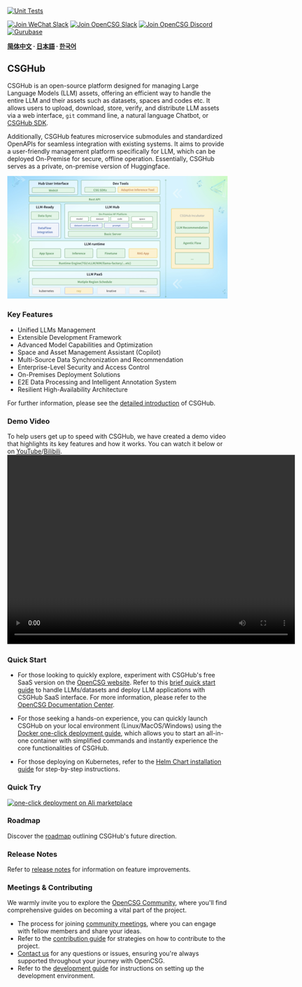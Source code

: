 [![Unit Tests](https://github.com/OpenCSGs/csghub/actions/workflows/unit_tests.yml/badge.svg)](https://github.com/OpenCSGs/csghub/actions/workflows/unit_tests.yml)

[![Join WeChat Slack](https://img.shields.io/badge/wechat-join_chat-white.svg?logo=wechat&style=social)](./docs/images/wechat-assistant-new.png)
[![Join OpenCSG Slack](https://img.shields.io/badge/slack-join_chat-white.svg?logo=slack&style=social)](https://join.slack.com/t/opencsghq/shared_invite/zt-2fmtem7hs-s_RmMeoOIoF1qzslql2q~A)
[![Join OpenCSG Discord](https://img.shields.io/badge/discord-join_chat-white.svg?logo=discord&style=social)](https://discord.gg/bXnu4C9BkR)
[![Gurubase](https://img.shields.io/badge/Gurubase-Ask%20CSGHub%20Guru-006BFF?style=social)](https://gurubase.io/g/csghub)

**[简体中文](README_zh.md) ∙ [日本語](README_jp.md) ∙ [한국어](README_kr.md)**

## CSGHub

CSGHub is an open-source platform designed for managing Large Language Models (LLM) assets, offering an efficient way to handle the entire LLM and their assets such as datasets, spaces and codes etc. It allows users to upload, download, store, verify, and distribute LLM assets via a web interface, `git` command line, a natural language Chatbot, or [CSGHub SDK](https://github.com/OpenCSGs/csghub-sdk).

Additionally, CSGHub features microservice submodules and standardized OpenAPIs for seamless integration with existing systems. It aims to provide a user-friendly management platform specifically for LLM, which can be deployed On-Premise for secure, offline operation. Essentially, CSGHub serves as a private, on-premise version of Huggingface.

![CSGHub](./docs/images/csghub_framework.png)

### Key Features

- Unified LLMs Management
- Extensible Development Framework
- Advanced Model Capabilities and Optimization
- Space and Asset Management Assistant (Copilot)
- Multi-Source Data Synchronization and Recommendation
- Enterprise-Level Security and Access Control
- On-Premises Deployment Solutions
- E2E Data Processing and Intelligent Annotation System
- Resilient High-Availability Architecture

For further information, please see the [detailed introduction](./docs/detailed_intro_en.md) of CSGHub.

### Demo Video

To help users get up to speed with CSGHub, we have created a demo video that highlights its key features and how it works. You can watch it below or on [YouTube](https://www.youtube.com/watch?v=6LwGQ07qBxU)/[Bilibili](https://www.bilibili.com/video/BV1ynmxY3EXz/).
<video width="658" height="432" src="https://github.com/user-attachments/assets/04f9fa17-9294-44c1-8c4a-4d7b9a5c66fa"></video>

### Quick Start

- For those looking to quickly explore, experiment with CSGHub's free SaaS version on the [OpenCSG website](https://opencsg.com). Refer to this [brief quick start guide](./docs/csghub_saas_en.md) to handle LLMs/datasets and deploy LLM applications with CSGHub SaaS interface.
For more information, please refer to the [OpenCSG Documentation Center](https://opencsg.com/docs/en/intro).

- For those seeking a hands-on experience, you can quickly launch CSGHub on your local environment (Linux/MacOS/Windows) using the [Docker one-click deployment guide](https://github.com/OpenCSGs/csghub-installer/tree/main/docker), which allows you to start an all-in-one container with simplified commands and instantly experience the core functionalities of CSGHub.

- For those deploying on Kubernetes, refer to the [Helm Chart installation guide](https://github.com/OpenCSGs/csghub-installer/tree/main/helm-chart) for step-by-step instructions.

### Quick Try
[![one-click deployment on Ali marketplace](https://img.alicdn.com/imgextra/i1/O1CN01YT0adL1pi2znO6BAJ_!!6000000005393-55-tps-208-40.svg)](https://market.aliyun.com/products/56014009/cmgj00068499.html?#sku=yuncode6249900001)

### Roadmap

Discover the [roadmap](./docs/roadmap_en.md) outlining CSGHub's future direction.

### Release Notes

Refer to [release notes](./docs/release_notes.md) for information on feature improvements.

### Meetings & Contributing

We warmly invite you to explore the [OpenCSG Community](https://github.com/OpenCSGs/community), where you'll find comprehensive guides on becoming a vital part of the project.

- The process for joining [community meetings](https://github.com/OpenCSGs/community?tab=readme-ov-file#community-meeting), where you can engage with fellow members and share your ideas.
- Refer to the [contribution guide](https://github.com/OpenCSGs/community/blob/main/guidelines/CONTRIBUTING_en.md) for strategies on how to contribute to the project.
- [Contact us](https://github.com/OpenCSGs/community?tab=readme-ov-file#questions-and-issues) for any questions or issues, ensuring you're always supported throughout your journey with OpenCSG.
- Refer to the [development guide](./docs/setup_en.md) for instructions on setting up the development environment.
